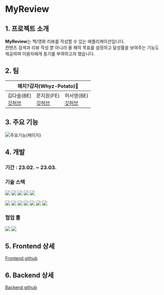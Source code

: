 # MyReview
## 1. 프로젝트 소개
<b>MyReview</b>는 책/영화 리뷰를 작성할 수 있는 애플리케이션입니다. <br/>
컨텐츠 검색과 리뷰 작성 뿐 아니라 올 해의 목표를 설정하고 달성률을 보여주는 기능도 제공하여 이용자에게 동기를 부여하고자 했습니다. 

## 2. 팀
<table>
<thead>
  <tr>
    <th colspan="3">왜지?감자(Whyz-Potato)🥔</th>
  </tr>
</thead>
<tbody>
  <tr>
    <td>김다슬(BE)</br> <a href="https://github.com/Daseull">깃허브</a><br/> </td>
    <td>문지원(FE)</br> <a href="https://github.com/jeewonMoon">깃허브</a><br/> </td>
    <td>허서영(BE)</br> <a href="https://github.com/hs03130">깃허브</a><br/> </td>
  </tr>
</tbody>
</table>

## 3. 주요 기능
![주요기능(페이지)](https://user-images.githubusercontent.com/59015764/227125837-a82f2a6e-442b-46a6-bf36-9e385d78f2d4.png)

## 4. 개발
### 기간 : 23.02. ~ 23.03. 
### 기술 스택 
<img src="https://img.shields.io/badge/html5-E34F26?style=for-the-badge&logo=html5&logoColor=white"> <img src="https://img.shields.io/badge/css-1572B6?style=for-the-badge&logo=css3&logoColor=white"> <img src="https://img.shields.io/badge/javascript-F7DF1E?style=for-the-badge&logo=javascript&logoColor=black"> <img src="https://img.shields.io/badge/react native-61DAFB?style=for-the-badge&logo=react&logoColor=black">
<img src="https://img.shields.io/badge/expo-000020?style=for-the-badge&logo=Expo&logoColor=white">

<img src="https://img.shields.io/badge/java-007396?style=for-the-badge&logo=java&logoColor=white"> <img src="https://img.shields.io/badge/spring-6DB33F?style=for-the-badge&logo=spring&logoColor=white"> 
<img src="https://img.shields.io/badge/spring boot-6DB33F?style=for-the-badge&logo=spring boot&logoColor=white"> 
<img src="https://img.shields.io/badge/spring security-6DB33F?style=for-the-badge&logo=Spring Security&logoColor=white"> <img src="https://img.shields.io/badge/junit5-25A162?style=for-the-badge&logo=JUnit5&logoColor=white">  <img src="https://img.shields.io/badge/spring security-6DB33F?style=for-the-badge&logo=Spring Security&logoColor=white"> <img src="https://img.shields.io/badge/jpa-59666c?style=for-the-badge&logo=jpa&logoColor=white"> 
### 협업 툴
<img src="https://img.shields.io/badge/git-F05032?style=for-the-badge&logo=git&logoColor=white"> <img src="https://img.shields.io/badge/notion-000000?style=for-the-badge&logo=Notion&logoColor=white">

## 5. Frontend 상세
[Frontend github](https://github.com/whyz-potato/my-review/tree/main/frontend)
## 6. Backend 상세
[Backend github](https://github.com/whyz-potato/my-review/tree/main/backend)
